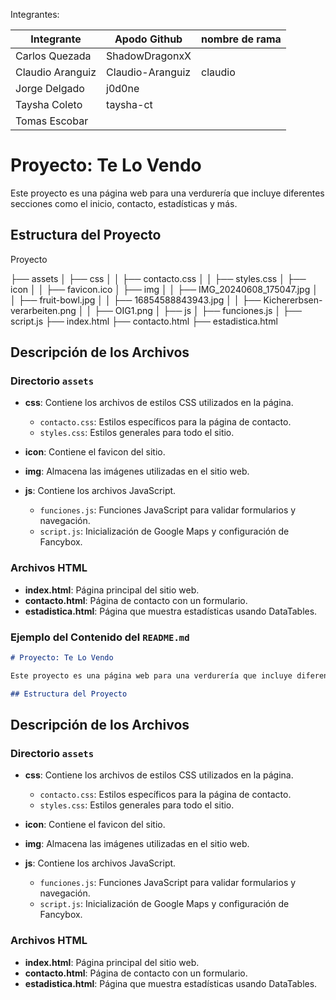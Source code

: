 
Integrantes:

| Integrante       | Apodo Github     | nombre de rama |
| ---------------- | ---------------- | -------------- |
| Carlos Quezada   | ShadowDragonxX   |                |
| Claudio Aranguiz | Claudio-Aranguiz | claudio        |
| Jorge Delgado    | j0d0ne           |                |
| Taysha Coleto    | taysha-ct        |                |
| Tomas Escobar    |                  |                |




# Proyecto: Te Lo Vendo

Este proyecto es una página web para una verdurería que incluye diferentes secciones como el inicio, contacto, estadísticas y más.

## Estructura del Proyecto



Proyecto


├── assets
│ ├── css
│ │ ├── contacto.css
│ │ ├── styles.css
│ ├── icon
│ │ ├── favicon.ico
│ ├── img
│ │ ├── IMG_20240608_175047.jpg
│ │ ├── fruit-bowl.jpg
│ │ ├── 16854588843943.jpg
│ │ ├── Kichererbsen-verarbeiten.png
│ │ ├── OIG1.png
│ ├── js
│ ├── funciones.js
│ ├── script.js
├── index.html
├── contacto.html
├── estadistica.html


## Descripción de los Archivos

### Directorio `assets`

- **css**: Contiene los archivos de estilos CSS utilizados en la página.

  - `contacto.css`: Estilos específicos para la página de contacto.
  - `styles.css`: Estilos generales para todo el sitio.
- **icon**: Contiene el favicon del sitio.
- **img**: Almacena las imágenes utilizadas en el sitio web.
- **js**: Contiene los archivos JavaScript.

  - `funciones.js`: Funciones JavaScript para validar formularios y navegación.
  - `script.js`: Inicialización de Google Maps y configuración de Fancybox.

### Archivos HTML

- **index.html**: Página principal del sitio web.
- **contacto.html**: Página de contacto con un formulario.
- **estadistica.html**: Página que muestra estadísticas usando DataTables.

### Ejemplo del Contenido del `README.md`

```markdown
# Proyecto: Te Lo Vendo

Este proyecto es una página web para una verdurería que incluye diferentes secciones como el inicio, contacto, estadísticas y más.

## Estructura del Proyecto

```



## Descripción de los Archivos

### Directorio `assets`

- **css**: Contiene los archivos de estilos CSS utilizados en la página.

  - `contacto.css`: Estilos específicos para la página de contacto.
  - `styles.css`: Estilos generales para todo el sitio.
- **icon**: Contiene el favicon del sitio.
- **img**: Almacena las imágenes utilizadas en el sitio web.
- **js**: Contiene los archivos JavaScript.

  - `funciones.js`: Funciones JavaScript para validar formularios y navegación.
  - `script.js`: Inicialización de Google Maps y configuración de Fancybox.

### Archivos HTML

- **index.html**: Página principal del sitio web.
- **contacto.html**: Página de contacto con un formulario.
- **estadistica.html**: Página que muestra estadísticas usando DataTables.
